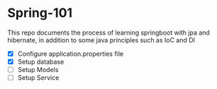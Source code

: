 # Spring-101
This repo documents the process of learning springboot with jpa and hibernate, in addition to some java principles such as IoC and DI
- [x]  Configure application.properties file 
- [x] Setup database
- [ ] Setup Models
- [ ] Setup Service